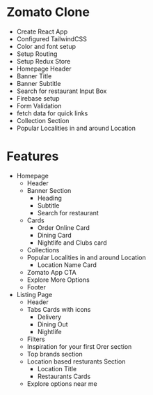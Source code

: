# Zomato Clone

- Create React App
- Configured TailwindCSS
- Color and font setup
- Setup Routing
- Setup Redux Store
- Homepage Header
- Banner Title
- Banner Subtitle
- Search for restaurant Input Box
- Firebase setup
- Form Validation
- fetch data for quick links 
- Collection Section
- Popular Localities in and around Location




# Features
- Homepage
    - Header
    - Banner Section
        - Heading
        - Subtitle
        - Search for restaurant 
    - Cards
        - Order Online Card
        - Dining Card
        - Nightlife and Clubs card
    - Collections
    - Popular Localities in and around Location
        - Location Name Card
    - Zomato App CTA
    - Explore More Options
    - Footer
- Listing Page
    - Header
    - Tabs Cards with icons
        - Delivery
        - Dining Out 
        - Nightlife
    - Filters
    - Inspiration for your first Orer section
    - Top brands section
    - Location based resturants Section
        - Location Title
        - Restaurants Cards
    - Explore options near me
